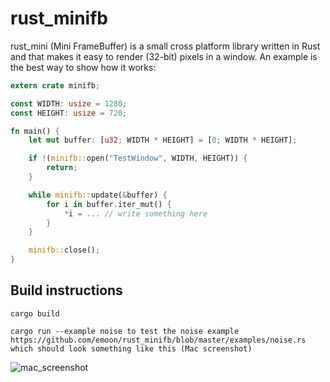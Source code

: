 rust_minifb
======

rust_mini (Mini FrameBuffer) is a small cross platform library written in Rust and that makes it easy to render (32-bit) pixels in a window. An example is the best way to show how it works:

```rust
extern crate minifb;

const WIDTH: usize = 1280;
const HEIGHT: usize = 720;

fn main() {
    let mut buffer: [u32; WIDTH * HEIGHT] = [0; WIDTH * HEIGHT];

    if !(minifb::open("TestWindow", WIDTH, HEIGHT)) {
        return;
    }

    while minifb::update(&buffer) {
        for i in buffer.iter_mut() {
            *i = ... // write something here 
        }
    }

    minifb::close();
}
```

Build instructions
------------------

```
cargo build

cargo run --example noise to test the noise example https://github.com/emoon/rust_minifb/blob/master/examples/noise.rs which should look something like this (Mac screenshot)
```

![mac_screenshot](https://dl.dropboxusercontent.com/u/5205843/rust_minifb/noise_screen.png)
